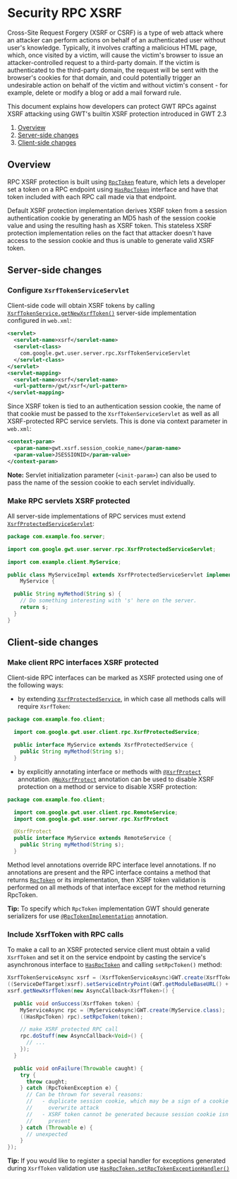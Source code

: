 Security RPC XSRF
===

Cross-Site Request Forgery (XSRF or CSRF) is a type of web attack where an
attacker can perform actions on behalf of an authenticated user without user's
knowledge.  Typically, it involves crafting a malicious HTML page, which, once
visited by a victim, will cause the victim's browser to issue an
attacker-controlled request to a third-party domain. If the victim is
authenticated to the third-party domain, the request will be sent with the
browser's cookies for that domain, and could potentially trigger an undesirable
action on behalf of the victim and without victim's consent - for example,
delete or modify a blog or add a mail forward rule.

This document explains how developers can protect GWT RPCs against XSRF
attacking using GWT's builtin XSRF protection introduced in GWT 2.3

1.  [Overview](#Overview)
2.  [Server-side changes](#ServerSide)
3.  [Client-side changes](#ClientSide)

## Overview<a id="Overview"></a>

RPC XSRF protection is built using [`RpcToken`](/javadoc/latest/com/google/gwt/user/client/rpc/RpcToken.html)
feature, which lets a developer set a token on a RPC endpoint using [
`HasRpcToken`](/javadoc/latest/com/google/gwt/user/client/rpc/HasRpcToken.html) interface and have that token included with each
RPC call made via that endpoint.

Default XSRF protection implementation derives XSRF token from a session
authentication cookie by generating an MD5 hash of the session cookie value and
using the resulting hash as XSRF token. This stateless XSRF protection
implementation relies on the fact that attacker doesn't have access to the
session cookie and thus is unable to generate valid XSRF token.

## Server-side changes<a id="ServerSide"></a>

### Configure `XsrfTokenServiceServlet`

Client-side code will obtain XSRF tokens by calling
[`XsrfTokenService.getNewXsrfToken()`](/javadoc/latest/com/google/gwt/user/client/rpc/XsrfTokenService.html) server-side implementation
configured in `web.xml`:

```xml
<servlet>
  <servlet-name>xsrf</servlet-name>
  <servlet-class>
    com.google.gwt.user.server.rpc.XsrfTokenServiceServlet
  </servlet-class>
</servlet>
<servlet-mapping>
  <servlet-name>xsrf</servlet-name>
  <url-pattern>/gwt/xsrf</url-pattern>
</servlet-mapping>
```

Since XSRF token is tied to an authentication session cookie, the name of that
cookie must be passed to the `XsrfTokenServiceServlet` as well as
all XSRF-protected RPC service servlets. This is done via context parameter in
`web.xml`:

```xml
<context-param>
  <param-name>gwt.xsrf.session_cookie_name</param-name>
  <param-value>JSESSIONID</param-value>
</context-param>
```

**Note:** Servlet initialization parameter
(`<init-param>`) can also be used to pass the name of the
session cookie to each servlet individually.

### Make RPC servlets XSRF protected

All server-side implementations of RPC services must extend [`XsrfProtectedServiceServlet`](/javadoc/latest/com/google/gwt/user/server/rpc/XsrfProtectedServiceServlet.html):

```java
package com.example.foo.server;

import com.google.gwt.user.server.rpc.XsrfProtectedServiceServlet; 

import com.example.client.MyService;

public class MyServiceImpl extends XsrfProtectedServiceServlet implements
    MyService {

  public String myMethod(String s) {
    // Do something interesting with 's' here on the server.
    return s;
  }
}
```

## Client-side changes<a id="ClientSide"></a>

### Make client RPC interfaces XSRF protected

Client-side RPC interfaces can be marked as XSRF protected using one of the following ways:

*   by extending [`XsrfProtectedService`](/javadoc/latest/com/google/gwt/user/client/rpc/XsrfProtectedService.html), in which case all methods calls will
  require `XsrfToken`:

```java
package com.example.foo.client;

  import com.google.gwt.user.client.rpc.XsrfProtectedService;

  public interface MyService extends XsrfProtectedService {
    public String myMethod(String s);
  }
```

*   by explicitly annotating interface or methods with [`@XsrfProtect`](/javadoc/latest/com/google/gwt/user/server/rpc/XsrfProtect.html) annotation. 
[`@NoXsrfProtect`](/javadoc/latest/com/google/gwt/user/server/rpc/NoXsrfProtect.html) annotation can be used to disable XSRF
protection on a method or service to disable XSRF protection:

```java
package com.example.foo.client;

  import com.google.gwt.user.client.rpc.RemoteService;
  import com.google.gwt.user.server.rpc.XsrfProtect

  @XsrfProtect
  public interface MyService extends RemoteService {
    public String myMethod(String s);
  }
```

Method level annotations override RPC interface level annotations. If no
  annotations are present and the RPC interface contains a method that returns
  [`RpcToken`](/javadoc/latest/com/google/gwt/user/client/rpc/RpcToken.html) or its implementation, then XSRF token validation is
  performed on all methods of that interface except for the method returning
  RpcToken.

**Tip:** To specify which `RpcToken` implementation GWT should generate serializers for use [`@RpcTokenImplementation`](/javadoc/latest/com/google/gwt/user/client/rpc/RpcToken.RpcTokenImplementation.html) annotation.

### Include XsrfToken with RPC calls

To make a call to an XSRF protected service client must obtain a valid
`XsrfToken` and set it on the service endpoint by casting the 
service's asynchronous interface to [`HasRpcToken`](/javadoc/latest/com/google/gwt/user/client/rpc/HasRpcToken.html) and calling `setRpcToken()` method:

```java
XsrfTokenServiceAsync xsrf = (XsrfTokenServiceAsync)GWT.create(XsrfTokenService.class);
((ServiceDefTarget)xsrf).setServiceEntryPoint(GWT.getModuleBaseURL() + "xsrf");
xsrf.getNewXsrfToken(new AsyncCallback<XsrfToken>() {

  public void onSuccess(XsrfToken token) {
    MyServiceAsync rpc = (MyServiceAsync)GWT.create(MyService.class);
    ((HasRpcToken) rpc).setRpcToken(token);

    // make XSRF protected RPC call
    rpc.doStuff(new AsyncCallback<Void>() {
      // ...
    });
  }

  public void onFailure(Throwable caught) {
    try {
      throw caught;
    } catch (RpcTokenException e) {
      // Can be thrown for several reasons:
      //   - duplicate session cookie, which may be a sign of a cookie
      //     overwrite attack
      //   - XSRF token cannot be generated because session cookie isn't
      //     present
    } catch (Throwable e) {
      // unexpected
    }
});
```

**Tip:** If you would like to register a special handler for exceptions generated during
`XsrfToken` validation use [`HasRpcToken.setRpcTokenExceptionHandler()`](/javadoc/latest/com/google/gwt/user/client/rpc/HasRpcToken.html#setRpcTokenExceptionHandler-com.google.gwt.user.client.rpc.RpcTokenExceptionHandler-)
